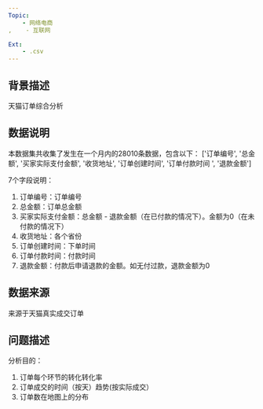 ```yaml
---
Topic:
    - 网络电商
,    - 互联网

Ext:
    - .csv
---
```


## **背景描述**
天猫订单综合分析

## **数据说明**

本数据集共收集了发生在一个月内的28010条数据，包含以下：
['订单编号', '总金额', '买家实际支付金额', '收货地址', '订单创建时间', '订单付款时间 ', '退款金额']

7个字段说明：

1. 订单编号：订单编号
1. 总金额：订单总金额
1. 买家实际支付金额：总金额 - 退款金额（在已付款的情况下）。金额为0（在未付款的情况下）
1. 收货地址：各个省份
1. 订单创建时间：下单时间
1. 订单付款时间：付款时间
1. 退款金额：付款后申请退款的金额。如无付过款，退款金额为0

## **数据来源**

来源于天猫真实成交订单

## **问题描述**

分析目的：
1. 订单每个环节的转化转化率
1. 订单成交的时间（按天）趋势(按实际成交）
1. 订单数在地图上的分布